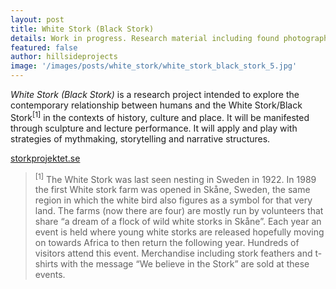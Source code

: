 ```yaml
---
layout: post
title: White Stork (Black Stork)
details: Work in progress. Research material including found photographs, interviews and video.
featured: false
author: hillsideprojects
image: '/images/posts/white_stork/white_stork_black_stork_5.jpg'
---
```


_White Stork (Black Stork)_ is a research project intended to explore the contemporary relationship between humans and the White Stork/Black Stork<sup>[1]</sup> in the contexts of history, culture and place. It will be manifested through sculpture and lecture performance. It will apply and play with strategies of mythmaking, storytelling and narrative structures.

[storkprojektet.se](http://www.storkprojektet.se/)

> <sup>[1]</sup> The White Stork was last seen nesting in Sweden in 1922. In 1989 the first White stork farm was opened in Skåne, Sweden, the same region in which the white bird also figures as a symbol for that very land. The farms (now there are four) are mostly run by volunteers that share “a dream of a flock of wild white storks in Skåne”. Each year an event is held where young white storks are released hopefully moving on towards Africa to then return the following year. Hundreds of visitors attend this event. Merchandise including stork feathers and t-shirts with the message “We believe in the Stork” are sold at these events.
